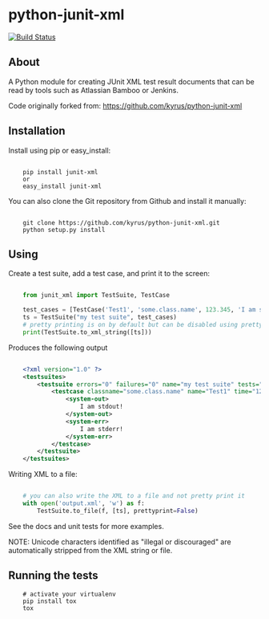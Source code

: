 python-junit-xml
================
[![Build Status](https://travis-ci.org/chadhutchins182/python-junit-xml.svg?branch=master)](https://travis-ci.org/chadhutchins182/python-junit-xml)

About
-----

A Python module for creating JUnit XML test result documents that can be
read by tools such as Atlassian Bamboo or Jenkins. 

Code originally forked from: https://github.com/kyrus/python-junit-xml

Installation
------------

Install using pip or easy_install:

```

	pip install junit-xml
	or
	easy_install junit-xml
```

You can also clone the Git repository from Github and install it manually:

```

    git clone https://github.com/kyrus/python-junit-xml.git
    python setup.py install
```

Using
-----

Create a test suite, add a test case, and print it to the screen:

```python

    from junit_xml import TestSuite, TestCase

    test_cases = [TestCase('Test1', 'some.class.name', 123.345, 'I am stdout!', 'I am stderr!')]
    ts = TestSuite("my test suite", test_cases)
    # pretty printing is on by default but can be disabled using prettyprint=False
    print(TestSuite.to_xml_string([ts]))
```

Produces the following output

```xml

    <?xml version="1.0" ?>
    <testsuites>
        <testsuite errors="0" failures="0" name="my test suite" tests="1">
            <testcase classname="some.class.name" name="Test1" time="123.345000">
                <system-out>
                    I am stdout!
                </system-out>
                <system-err>
                    I am stderr!
                </system-err>
            </testcase>
        </testsuite>
    </testsuites>
```

Writing XML to a file:

```python

    # you can also write the XML to a file and not pretty print it
    with open('output.xml', 'w') as f:
        TestSuite.to_file(f, [ts], prettyprint=False)

```
See the docs and unit tests for more examples.

NOTE: Unicode characters identified as "illegal or discouraged" are automatically
stripped from the XML string or file.

Running the tests
-----------------

```
    # activate your virtualenv
    pip install tox
    tox
```
